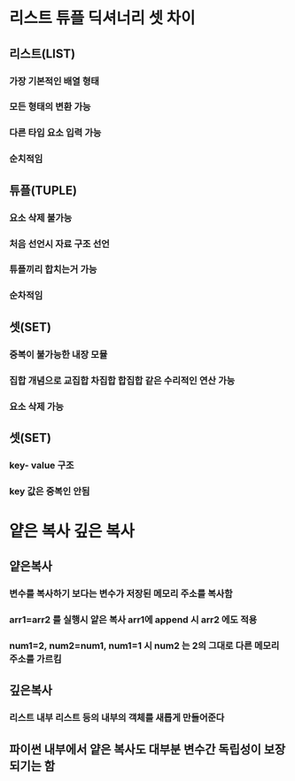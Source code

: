 # 리스트 튜플 딕셔너리 셋 차이

## 리스트(LIST)
### 가장 기본적인 배열 형태 
### 모든 형태의 변환 가능 
### 다른 타입 요소 입력 가능 
### 순치적임


## 튜플(TUPLE)
### 요소 삭제 불가능
### 처음 선언시 자료 구조 선언
### 튜플끼리 합치는거 가능
### 순차적임

## 셋(SET)
### 중복이 불가능한 내장 모뮬
### 집합 개념으로 교집합 차집합 합집합 같은 수리적인 연산 가능
### 요소 삭제 가능


## 셋(SET)
### key- value 구조
### key 값은 중복인 안됨


# 얕은 복사 깊은 복사

## 얕은복사

### 변수를 복사하기 보다는 변수가 저장된 메모리 주소를 복사함
### arr1=arr2 를 실행시 얕은 복사 arr1에 append 시 arr2 에도 적용
### num1=2, num2=num1, num1=1 시  num2 는 2의 그대로 다른 메모리 주소를 가르킴

## 깊은복사

### 리스트 내부 리스트 등의 내부의 객체를 새롭게 만들어준다


## 파이썬 내부에서 얕은 복사도 대부분 변수간 독립성이 보장되기는 함

